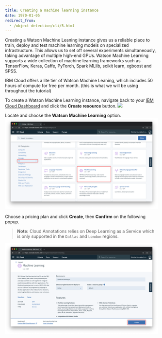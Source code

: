 ```yaml
---
title: Creating a machine learning instance
date: 1970-01-05
redirect_from:
  - /object-detection/cli/5.html
---
```

Creating a Watson Machine Leaning instance gives us a reliable place to train, deploy and test machine learning models on specialized infrastructure. This allows us to set off several experiments simultaneously, taking advantage of multiple high-end GPUs. Watson Machine Learning supports a wide collection of machine learning frameworks such as TensorFlow, Keras, Caffe, PyTorch, Spark MLlib, scikit learn, xgboost and SPSS.

IBM Cloud offers a lite tier of Watson Machine Leaning, which includes 50 hours of compute for free per month. (this is what we will be using throughout the tutorial)

To create a Watson Machine Learning instance, navigate back to your [IBM Cloud Dashboard](https://ibm.biz/cloud-annotations-sign-up) and click the **Create resource** button.
![](https://d2mxuefqeaa7sj.cloudfront.net/s_E7D1C1E8D801F89315B72C10AD83AE795982C7EB84F7BA48CECD8A576B02D6CC_1539804040052_Screen+Shot+2018-10-17+at+2.35.53+PM.png)

Locate and choose the **Watson Machine Learning** option.
![](assets/wml_catalog.png)

Choose a pricing plan and click **Create**, then **Confirm** on the following popup.
> **Note:** Cloud Annotations relies on Deep Learning as a Service which is only supported in the `Dallas` and `London` regions.

![](assets/wml_create.png)

